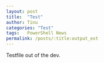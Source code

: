 ```yaml
---
layout: post
title:  "Test"
author: Tinu
categories: "Test"
tags:   PowerShell News
permalink: /posts/:title:output_ext
---
```


Testfile out of the dev.
